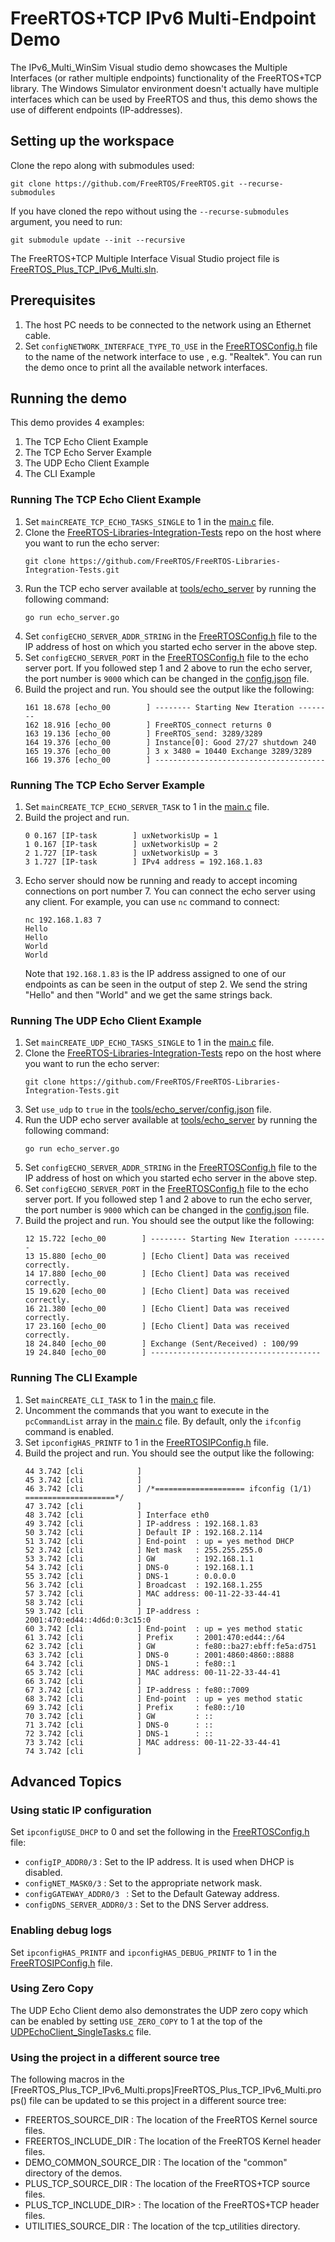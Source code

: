 # FreeRTOS+TCP IPv6 Multi-Endpoint Demo

The IPv6_Multi_WinSim Visual studio demo showcases the Multiple Interfaces (or
rather multiple endpoints) functionality of the FreeRTOS+TCP library.
The Windows Simulator environment doesn't actually have multiple
interfaces which can be used by FreeRTOS and thus, this demo shows
the use of different endpoints (IP-addresses).

## Setting up the workspace

Clone the repo along with submodules used:

```
git clone https://github.com/FreeRTOS/FreeRTOS.git --recurse-submodules
```

If you have cloned the repo without using the `--recurse-submodules`
argument, you need to run:

```
git submodule update --init --recursive
```

The FreeRTOS+TCP Multiple Interface Visual Studio project file is
[FreeRTOS_Plus_TCP_IPv6_Multi.sln](FreeRTOS_Plus_TCP_IPv6_Multi.sln).


## Prerequisites

1. The host PC needs to be connected to the network using an Ethernet cable.
2. Set `configNETWORK_INTERFACE_TYPE_TO_USE` in the [FreeRTOSConfig.h](FreeRTOSConfig.h)
   file to the name of the network interface to use , e.g. "Realtek". You can run the
   demo once to print all the available network interfaces.

## Running the demo

This demo provides 4 examples:
1. The TCP Echo Client Example
2. The TCP Echo Server Example
3. The UDP Echo Client Example
4. The CLI Example

### Running The TCP Echo Client Example
1. Set `mainCREATE_TCP_ECHO_TASKS_SINGLE` to 1 in the [main.c](main.c) file.
1. Clone the [FreeRTOS-Libraries-Integration-Tests](https://github.com/FreeRTOS/FreeRTOS-Libraries-Integration-Tests/tree/main)
   repo on the host where you want to run the echo server:
   ```
   git clone https://github.com/FreeRTOS/FreeRTOS-Libraries-Integration-Tests.git
   ```
1. Run the TCP echo server available at [tools/echo_server](https://github.com/FreeRTOS/FreeRTOS-Libraries-Integration-Tests/tree/main/tools/echo_server)
   by running the following command:
   ```
   go run echo_server.go
   ```
1. Set `configECHO_SERVER_ADDR_STRING` in the [FreeRTOSConfig.h](FreeRTOSConfig.h)
   file to the IP address of host on which you started echo server in the above
   step.
1. Set `configECHO_SERVER_PORT` in the [FreeRTOSConfig.h](FreeRTOSConfig.h)
   file to the echo server port. If you followed step 1 and 2 above to run the
   echo server, the port number is `9000` which can be changed in the
   [config.json](https://github.com/FreeRTOS/FreeRTOS-Libraries-Integration-Tests/blob/main/tools/echo_server/config.json#L5)
   file.
1. Build the project and run. You should see the output like the following:
   ```
   161 18.678 [echo_00        ] -------- Starting New Iteration --------
   162 18.916 [echo_00        ] FreeRTOS_connect returns 0
   163 19.136 [echo_00        ] FreeRTOS_send: 3289/3289
   164 19.376 [echo_00        ] Instance[0]: Good 27/27 shutdown 240
   165 19.376 [echo_00        ] 3 x 3480 = 10440 Exchange 3289/3289
   166 19.376 [echo_00        ] --------------------------------------
   ```

### Running The TCP Echo Server Example
1. Set `mainCREATE_TCP_ECHO_SERVER_TASK` to 1 in the [main.c](main.c) file.
1. Build the project and run.
   ```
   0 0.167 [IP-task        ] uxNetworkisUp = 1
   1 0.167 [IP-task        ] uxNetworkisUp = 2
   2 1.727 [IP-task        ] uxNetworkisUp = 3
   3 1.727 [IP-task        ] IPv4 address = 192.168.1.83
   ```
1. Echo server should now be running and ready to accept incoming connections
   on port number 7. You can connect the echo server using any client. For example,
   you can use `nc` command to connect:
   ```
   nc 192.168.1.83 7
   Hello
   Hello
   World
   World
   ```
   Note that `192.168.1.83` is the IP address assigned to one of our endpoints as
   can be seen in the output of step 2. We send the string "Hello" and then "World"
   and we get the same strings back.

### Running The UDP Echo Client Example
1. Set `mainCREATE_UDP_ECHO_TASKS_SINGLE` to 1 in the [main.c](main.c) file.
1. Clone the [FreeRTOS-Libraries-Integration-Tests](https://github.com/FreeRTOS/FreeRTOS-Libraries-Integration-Tests/tree/main)
   repo on the host where you want to run the echo server:
   ```
   git clone https://github.com/FreeRTOS/FreeRTOS-Libraries-Integration-Tests.git
   ```
1. Set `use_udp` to `true` in the
   [tools/echo_server/config.json](https://github.com/FreeRTOS/FreeRTOS-Libraries-Integration-Tests/blob/main/tools/echo_server/config.json) file.
1. Run the UDP echo server available at [tools/echo_server](https://github.com/FreeRTOS/FreeRTOS-Libraries-Integration-Tests/tree/main/tools/echo_server)
   by running the following command:
   ```
   go run echo_server.go
   ```
1. Set `configECHO_SERVER_ADDR_STRING` in the [FreeRTOSConfig.h](FreeRTOSConfig.h)
   file to the IP address of host on which you started echo server in the above
   step.
1. Set `configECHO_SERVER_PORT` in the [FreeRTOSConfig.h](FreeRTOSConfig.h)
   file to the echo server port. If you followed step 1 and 2 above to run the
   echo server, the port number is `9000` which can be changed in the
   [config.json](https://github.com/FreeRTOS/FreeRTOS-Libraries-Integration-Tests/blob/main/tools/echo_server/config.json#L5)
   file.
1. Build the project and run. You should see the output like the following:
   ```
   12 15.722 [echo_00        ] -------- Starting New Iteration --------
   13 15.880 [echo_00        ] [Echo Client] Data was received correctly.
   14 17.880 [echo_00        ] [Echo Client] Data was received correctly.
   15 19.620 [echo_00        ] [Echo Client] Data was received correctly.
   16 21.380 [echo_00        ] [Echo Client] Data was received correctly.
   17 23.160 [echo_00        ] [Echo Client] Data was received correctly.
   18 24.840 [echo_00        ] Exchange (Sent/Received) : 100/99
   19 24.840 [echo_00        ] --------------------------------------
   ```

### Running The CLI Example
1. Set `mainCREATE_CLI_TASK` to 1 in the [main.c](main.c) file.
1. Uncomment the commands that you want to execute in the
   `pcCommandList` array in the [main.c](main.c) file. By default,
   only the `ifconfig` command is enabled.
1. Set `ipconfigHAS_PRINTF` to 1 in the [FreeRTOSIPConfig.h](FreeRTOSIPConfig.h)
   file.
1. Build the project and run. You should see the output like the following:
   ```
   44 3.742 [cli            ]
   45 3.742 [cli            ]
   46 3.742 [cli            ] /*==================== ifconfig (1/1) ====================*/
   47 3.742 [cli            ]
   48 3.742 [cli            ] Interface eth0
   49 3.742 [cli            ] IP-address : 192.168.1.83
   50 3.742 [cli            ] Default IP : 192.168.2.114
   51 3.742 [cli            ] End-point  : up = yes method DHCP
   52 3.742 [cli            ] Net mask   : 255.255.255.0
   53 3.742 [cli            ] GW         : 192.168.1.1
   54 3.742 [cli            ] DNS-0      : 192.168.1.1
   55 3.742 [cli            ] DNS-1      : 0.0.0.0
   56 3.742 [cli            ] Broadcast  : 192.168.1.255
   57 3.742 [cli            ] MAC address: 00-11-22-33-44-41
   58 3.742 [cli            ]
   59 3.742 [cli            ] IP-address : 2001:470:ed44::4d6d:0:3c15:0
   60 3.742 [cli            ] End-point  : up = yes method static
   61 3.742 [cli            ] Prefix     : 2001:470:ed44::/64
   62 3.742 [cli            ] GW         : fe80::ba27:ebff:fe5a:d751
   63 3.742 [cli            ] DNS-0      : 2001:4860:4860::8888
   64 3.742 [cli            ] DNS-1      : fe80::1
   65 3.742 [cli            ] MAC address: 00-11-22-33-44-41
   66 3.742 [cli            ]
   67 3.742 [cli            ] IP-address : fe80::7009
   68 3.742 [cli            ] End-point  : up = yes method static
   69 3.742 [cli            ] Prefix     : fe80::/10
   70 3.742 [cli            ] GW         : ::
   71 3.742 [cli            ] DNS-0      : ::
   72 3.742 [cli            ] DNS-1      : ::
   73 3.742 [cli            ] MAC address: 00-11-22-33-44-41
   74 3.742 [cli            ]
   ```

## Advanced Topics

### Using static IP configuration

Set `ipconfigUSE_DHCP` to 0 and set the following in the
[FreeRTOSConfig.h](FreeRTOSConfig.h) file:

* `configIP_ADDR0/3`         : Set to the IP address. It is used when DHCP is disabled.
* `configNET_MASK0/3`        : Set to the appropriate network mask.
* `configGATEWAY_ADDR0/3 `   : Set to the Default Gateway address.
* `configDNS_SERVER_ADDR0/3` : Set to the DNS Server address.

### Enabling debug logs

Set `ipconfigHAS_PRINTF` and `ipconfigHAS_DEBUG_PRINTF` to 1 in the
[FreeRTOSIPConfig.h](FreeRTOSIPConfig.h) file.

### Using Zero Copy

The UDP Echo Client demo also demonstrates the UDP zero copy which can be enabled
by setting `USE_ZERO_COPY` to 1 at the top of the
[UDPEchoClient_SingleTasks.c](UDPEchoClient_SingleTasks.c) file.

### Using the project in a different source tree

The following macros in the [FreeRTOS_Plus_TCP_IPv6_Multi.props]FreeRTOS_Plus_TCP_IPv6_Multi.props()
file can be updated to se this project in a different source tree:

* FREERTOS_SOURCE_DIR    : The location of the FreeRTOS Kernel source files.
* FREERTOS_INCLUDE_DIR   : The location of the FreeRTOS Kernel header files.
* DEMO_COMMON_SOURCE_DIR : The location of the "common" directory of the demos.
* PLUS_TCP_SOURCE_DIR    : The location of the FreeRTOS+TCP source files.
* PLUS_TCP_INCLUDE_DIR>  : The location of the FreeRTOS+TCP header files.
* UTILITIES_SOURCE_DIR   : The location of the tcp_utilities directory.
